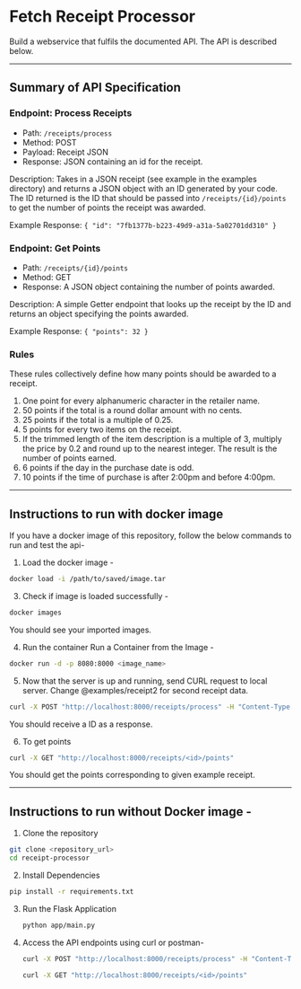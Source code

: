 # Fetch Receipt Processor
Build a webservice that fulfils the documented API. The API is described below.

---
## Summary of API Specification
### Endpoint: Process Receipts
- Path: `/receipts/process`
- Method: POST
- Payload: Receipt JSON
- Response: JSON containing an id for the receipt.

Description:
Takes in a JSON receipt (see example in the examples directory) and returns a JSON object with an ID generated by your code.
The ID returned is the ID that should be passed into `/receipts/{id}/points` to get the number of points the receipt was awarded.

Example Response:
`{ "id": "7fb1377b-b223-49d9-a31a-5a02701dd310" }`

### Endpoint: Get Points
- Path: `/receipts/{id}/points`
- Method: GET
- Response: A JSON object containing the number of points awarded.

Description:
A simple Getter endpoint that looks up the receipt by the ID and returns an object specifying the points awarded.

Example Response:
`{ "points": 32 } `

### Rules
These rules collectively define how many points should be awarded to a receipt.
1. One point for every alphanumeric character in the retailer name.
2. 50 points if the total is a round dollar amount with no cents.
3. 25 points if the total is a multiple of 0.25.
4. 5 points for every two items on the receipt.
5. If the trimmed length of the item description is a multiple of 3, multiply the price by 0.2 and round up to the nearest integer. The result is the number of points earned.
6. 6 points if the day in the purchase date is odd.
7. 10 points if the time of purchase is after 2:00pm and before 4:00pm.
---
## Instructions to run with docker image
If you have a docker image of this repository, follow the below commands to run and test the api-

1. Load the docker image -
  ```bash
docker load -i /path/to/saved/image.tar
```

3. Check if image is loaded successfully -
  ```bash
docker images
```
  You should see your imported images.

4. Run the container Run a Container from the Image -
  ```bash
docker run -d -p 8080:8000 <image_name>
```

5. Now that the server is up and running, send CURL request to local server. Change @examples/receipt2 for second receipt data.
  ```bash
curl -X POST "http://localhost:8000/receipts/process" -H "Content-Type: application/json" -d @examples/receipt1.json
```
  You should receive a ID as a response.

6. To get points 
  ```bash
curl -X GET "http://localhost:8000/receipts/<id>/points"
```
  You should get the points corresponding to given example receipt. 

---
## Instructions to run without Docker image -
1. Clone the repository
  ```bash
  git clone <repository_url>
  cd receipt-processor
```

2. Install Dependencies
  ```bash
  pip install -r requirements.txt
```

3. Run the Flask Application
   ```bash
   python app/main.py
   ```

4. Access the API endpoints using curl or postman-
   ```bash
   curl -X POST "http://localhost:8000/receipts/process" -H "Content-Type: application/json" -d @examples/receipt1.json
   
   curl -X GET "http://localhost:8000/receipts/<id>/points"
   ```

